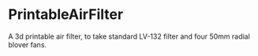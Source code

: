 # PrintableAirFilter
A 3d printable air filter, to take standard LV-132 filter and four 50mm radial blover fans.

